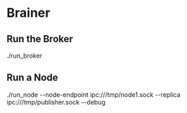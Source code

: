 # Brainer

## Run the Broker

./run_broker

## Run a Node

./run_node --node-endpoint ipc:///tmp/node1.sock --replica ipc:///tmp/publisher.sock --debug
